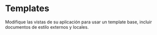 # Templates

Modifique las vistas de su aplicación para usar un template base, incluir documentos de estilo externos y locales.


